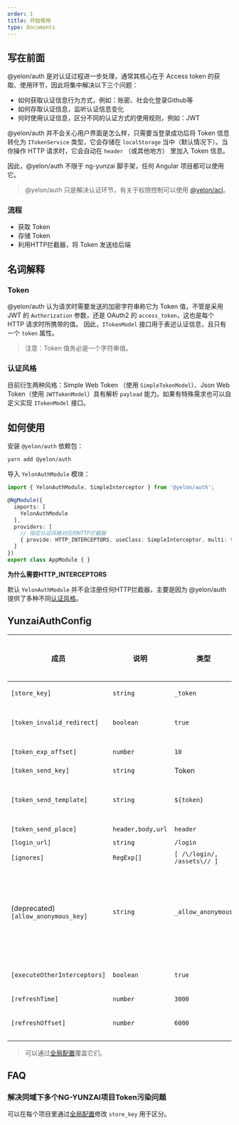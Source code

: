 ```yaml
---
order: 1
title: 开始使用
type: Documents
---
```


## 写在前面

@yelon/auth 是对认证过程进一步处理，通常其核心在于 Access token 的获取、使用环节，因此将集中解决以下三个问题：

+ 如何获取认证信息行为方式，例如：账密、社会化登录Github等
+ 如何存取认证信息，监听认证信息变化
+ 何时使用认证信息，区分不同的认证方式的使用规则，例如：JWT

@yelon/auth 并不会关心用户界面是怎么样，只需要当登录成功后将 Token 信息转化为 `ITokenService` 类型，它会存储在 `localStorage` 当中（默认情况下）。当你操作 HTTP 请求时，它会自动在 `header` （或其他地方） 里加入 Token 信息。

因此，@yelon/auth 不限于 ng-yunzai 脚手架，任何 Angular 项目都可以使用它。

> @yelon/auth 只是解决认证环节，有关于权限控制可以使用 [@yelon/acl](/acl)。

### 流程

- 获取 Token
- 存储 Token
- 利用HTTP拦截器，将 Token 发送给后端

## 名词解释

### Token

@yelon/auth 认为请求时需要发送的加密字符串称它为 Token 值，不管是采用 JWT 的 `Authorization` 参数，还是 OAuth2 的 `access_token`，这也是每个 HTTP 请求时所携带的值。 因此，`ITokenModel` 接口用于表述认证信息，且只有一个 `token` 属性。

> 注意：Token 值务必是一个字符串值。

### 认证风格

目前衍生两种风格：Simple Web Token （使用 `SimpleTokenModel`）、Json Web Token（使用 `JWTTokenModel`）具有解析 `payload` 能力。如果有特殊需求也可以自定义实现 `ITokenModel` 接口。

## 如何使用

安装 `@yelon/auth` 依赖包：

```bash
yarn add @yelon/auth
```

导入 `YelonAuthModule` 模块：

```typescript
import { YelonAuthModule, SimpleInterceptor } from '@yelon/auth';

@NgModule({
  imports: [
    YelonAuthModule
  ],
  providers: [
    // 指定认证风格对应的HTTP拦截器
    { provide: HTTP_INTERCEPTORS, useClass: SimpleInterceptor, multi: true}
  ]
})
export class AppModule { }
```

**为什么需要HTTP_INTERCEPTORS**

默认 `YelonAuthModule` 并不会注册任何HTTP拦截器，主要是因为 @yelon/auth 提供了多种不同[认证风格](/auth/getting-started#认证风格)。

## YunzaiAuthConfig

| 成员 | 说明 | 类型 | 默认值                                                                                                                                                                                                         | 全局配置 |
|----|----|----|-------------------------------------------------------------------------------------------------------------------------------------------------------------------------------------------------------------|------|
| `[store_key]` | `string` | `_token` | `localStorage` 的存储KEY值                                                                                                                                                                                      | ✅ |
| `[token_invalid_redirect]` | `boolean` | `true` | 无效时跳转至登录页，包括：无效token值、token已过期（限JWT）                                                                                                                                                                        | ✅ |
| `[token_exp_offset]` | `number` | `10` | JWT token过期时间偏移值（单位：秒）                                                                                                                                                                                      | ✅ |
| `[token_send_key]` | `string` | Token | 发送token参数名                                                                                                                                                                                                  | ✅ |
| `[token_send_template]` | `string` | `${token}` | 发送token模板，以 `${属性名}` 表示占位符，属性名要确保存在否则以空字符代替                                                                                                                                                                 | ✅ |
| `[token_send_place]` | `header,body,url` | `header` | 发送token参数位置                                                                                                                                                                                                 | ✅ |
| `[login_url]` | `string` | `/login` | 登录页路由地址                                                                                                                                                                                                     | ✅ |
| `[ignores]` | `RegExp[]` | `[ /\/login/, /assets\// ]` | 忽略 URL 地址清单                                                                                                                                                                                                 | ✅ |
| (deprecated) `[allow_anonymous_key]` | `string` | `_allow_anonymous` | Will be removed in 15.0.0, Pls used [ALLOW_ANONYMOUS](https://github.com/hbyunzai/yelon/blob/master/packages/auth/src/token.ts) `HttpContext` instead. 允许匿名登录标识号，若请求参数中带有该KEY表示忽略TOKEN校验与添加动作，同时真实请求时会移除该数据 | ✅ |
| `[executeOtherInterceptors]` | `boolean` | `true` | 是否校验失效时命中后继续调用后续拦截器的 `intercept` 方法                                                                                                                                                                         | ✅ |
| `[refreshTime]` | `number` | `3000` | 刷新时长（单位：ms）                                                                                                                                                                                                 | ✅ |
| `[refreshOffset]` | `number` | `6000` | 偏移值（单位：ms），建议根据 `refreshTime` 倍数来设置                                                                                                                                                                         | ✅ |

> 可以通过[全局配置](/docs/global-config)覆盖它们。

## FAQ

### 解决同域下多个NG-YUNZAI项目Token污染问题

可以在每个项目里通过[全局配置](/docs/global-config)修改 `store_key` 用于区分。
